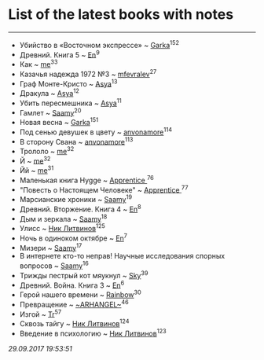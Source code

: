 # List of the latest books with notes
---

* Убийство в «Восточном экспрессе» ~ [Garka](users/115/115753719718250012620-google)<sup>152</sup>
* Древний. Книга 5 ~ [En](users/333/333646551-vkontakte)<sup>9</sup>
* Как ~ [me](users/381/381417697-yandex)<sup>33</sup>
* Казачья надежда 1972 №3 ~ [mfevralev](users/140/140966150-vkontakte)<sup>27</sup>
* Граф Монте-Кристо ~ [Asya](users/111/111688198065279912162-google)<sup>13</sup>
* Дракула ~ [Asya](users/111/111688198065279912162-google)<sup>12</sup>
* Убить пересмешника ~ [Asya](users/111/111688198065279912162-google)<sup>11</sup>
* Гамлет ~ [Saamy](users/115/115226508-vkontakte)<sup>20</sup>
* Новая весна ~ [Garka](users/115/115753719718250012620-google)<sup>151</sup>
* Под сенью девушек в цвету ~ [anvonamore](users/595/5957175-vkontakte)<sup>114</sup>
* В сторону Свана ~ [anvonamore](users/595/5957175-vkontakte)<sup>113</sup>
* Трололо ~ [me](users/381/381417697-yandex)<sup>32</sup>
* Й ~ [me](users/381/381417697-yandex)<sup>32</sup>
* Йй ~ [me](users/381/381417697-yandex)<sup>31</sup>
* Маленькая книга Hygge ~ [Apprentice ](users/528/52821952-vkontakte)<sup>76</sup>
* "Повесть о Настоящем Человеке" ~ [Apprentice ](users/528/52821952-vkontakte)<sup>77</sup>
* Марсианские хроники ~ [Saamy](users/115/115226508-vkontakte)<sup>19</sup>
* Древний. Вторжение. Книга 4 ~ [En](users/333/333646551-vkontakte)<sup>8</sup>
* Дым и зеркала ~ [Saamy](users/115/115226508-vkontakte)<sup>18</sup>
* Улисс ~ [Ник Литвинов](users/241/241974816-vkontakte)<sup>125</sup>
* Ночь в одиноком октябре ~ [En](users/333/333646551-vkontakte)<sup>7</sup>
* Мизери ~ [Saamy](users/115/115226508-vkontakte)<sup>17</sup>
* В интернете кто-то неправ! Научные исследования спорных вопросов ~ [Saamy](users/115/115226508-vkontakte)<sup>16</sup>
* Трижды пестрый кот мяукнул ~ [Sky](users/118/118049897850017649660-google)<sup>39</sup>
* Древний. Война. Книга 3 ~ [En](users/333/333646551-vkontakte)<sup>6</sup>
* Герой нашего времени ~ [Rainbow](users/109/109787328219839805802-google)<sup>30</sup>
* Превращение ~ [~ARHANGEL~](users/642/64251996-vkontakte)<sup>46</sup>
* Изгой ~ [Tr](users/122/12282474-vkontakte)<sup>57</sup>
* Сквозь тайгу ~ [Ник Литвинов](users/241/241974816-vkontakte)<sup>124</sup>
* Введение в психологию ~ [Ник Литвинов](users/241/241974816-vkontakte)<sup>123</sup>


_29.09.2017 19:53:51_
